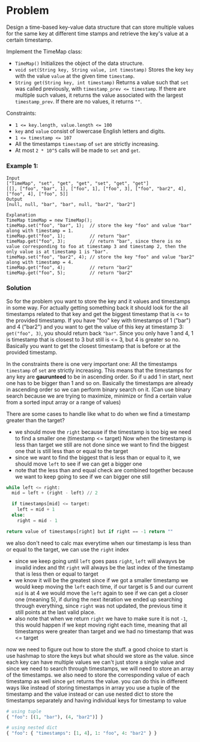 # Problem
Design a time-based key-value data structure that can store multiple values for the same key at different time stamps and retrieve the key's value at a certain timestamp.

Implement the TimeMap class:

- `TimeMap()` Initializes the object of the data structure.
- `void set(String key, String value, int timestamp)` Stores the key `key` with the value `value` at the given time `timestamp`.
- `String get(String key, int timestamp)` Returns a value such that `set` was called previously, with `timestamp_prev <= timestamp`. If there are multiple such values, it returns the value associated with the largest `timestamp_prev`. If there are no values, it returns `""`.

Constraints:

- `1 <= key.length, value.length <= 100`
- `key` and `value` consist of lowercase English letters and digits.
- `1 <= timestamp <= 107`
- All the timestamps `timestamp` of `set` are strictly increasing.
- At most `2 * 10^5` calls will be made to `set` and `get`.


### Example 1:
```
Input
["TimeMap", "set", "get", "get", "set", "get", "get"]
[[], ["foo", "bar", 1], ["foo", 1], ["foo", 3], ["foo", "bar2", 4], ["foo", 4], ["foo", 5]]
Output
[null, null, "bar", "bar", null, "bar2", "bar2"]

Explanation
TimeMap timeMap = new TimeMap();
timeMap.set("foo", "bar", 1);  // store the key "foo" and value "bar" along with timestamp = 1.
timeMap.get("foo", 1);         // return "bar"
timeMap.get("foo", 3);         // return "bar", since there is no value corresponding to foo at timestamp 3 and timestamp 2, then the only value is at timestamp 1 is "bar".
timeMap.set("foo", "bar2", 4); // store the key "foo" and value "bar2" along with timestamp = 4.
timeMap.get("foo", 4);         // return "bar2"
timeMap.get("foo", 5);         // return "bar2"
```


### Solution
So for the problem you want to store the key and it values and timestamps in some way.
For actually getting something back it should look for the all timestamps related to that key and get the biggest timestamp that is <= to the provided timestamp. If you have "foo" key with timestamps of 1 ("bar") and 4 ("bar2") and you want to get the value of this key at timestamp 3: `get("foo", 3)`,
you should return back `"bar"`. Since you only have 1 and 4, 1 is timestamp that is closest to 3 but still is <= 3, but 4 is greater so no. Basically you want to get the closest timestamp that is before or at the provided timestamp.

In the constraints there is one very important one: All the timestamps `timestamp` of `set` are strictly increasing. This means that the timestamps for any key are **gaurunteed** to be in ascending order. So if u add 1 in start, next one has to be bigger than 1 and so on. Basically the timestamps are already in ascending order so we can perform binary search on it. (Can use binary search because we are trying to maximize, minimize or find a certain value from a sorted input array or a range of values)

There are some cases to handle like what to do when we find a timestamp greater than the target?
- we should move the `right` because if the timestamp is too big we need to find a smaller one (timestamp <= target)
Now when the timestamp is less than target we still are not done since we want to find the biggest one that is still less than or equal to the target
- since we want to find the biggest that is less than or equal to it, we should move `left` to see if we can get a bigger one
- note that the less than and equal check are combined together because we want to keep going to see if we can bigger one still


```python
while left <= right:
  mid = left + (right - left) // 2

  if timestamps[mid] <= target:
    left = mid + 1
  else:
    right = mid - 1

return value of timestamps[right] but if right == -1 return ""
```

we also don't need to calc max everytime when our timestamp is less than or equal to the target, we can use the `right` index
- since we keep going until `left` goes pass `right`, `left` will alwayvs be invalid index and tht `right` will always be the last index of the
timestamp that is less then or equal to target
- we know it will be the greatest since if we got a smaller timestamp we would keep moving the `left` each time, if our target is 5 and our current `mid` is at 4 we would move the `left` again to see if we can get a closer one (meaning 5), if during the next iteration we ended up searching through everything, since `right` was not updated, the previous time it still points at the last valid place. 
- also note that when we return `right` we have to make sure it is not `-1`, this would happen if we kept moving right each time, meaning that all timestamps were greater than target and we had no timestamp that was <= target

now we need to figure out how to store the stuff. a good choice to start is use hashmap to store the keys but what should we store as the value.
since each key can have multiple values we can't just store a single value and since we need to search through timestamps, we will need to store an
array of the timestamps. we also need to store the corresponding value of each timestamp as well since `get` returns the value. you can do this in different ways like instead of storing timestamps in array you use a tuple of the timestamp and the value instead or can use nested dict to store the timestamps separately and having individual keys for timestamp to value

```python
# using tuple
{ "foo": [(1, "bar"), (4, "bar2")] }

# using nested dict
{ "foo": { "timestamps": [1, 4], 1: "foo", 4: "bar2" } }
```